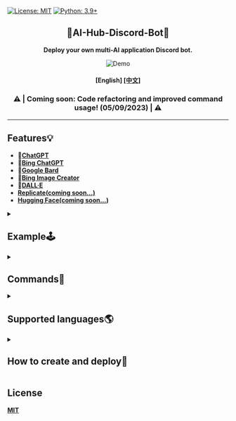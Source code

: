 [![License: MIT](https://img.shields.io/badge/License-MIT-blue.svg)](https://opensource.org/licenses/MIT)
[![Python: 3.9+](https://img.shields.io/badge/python-3.9+-blue.svg)]()

<div align="center">

## 🤖AI-Hub-Discord-Bot🤖
**Deploy your own multi-AI application Discord bot.**

<img src="https://user-images.githubusercontent.com/84280745/230615435-2c90c882-f34d-46e4-a140-8d0f69461bd1.gif" alt="Demo">

#### **[English] [[中文]](./README_zh-tw.md)**

### ⚠️ | Coming soon: Code refactoring and improved command usage! (05/09/2023) | ⚠️

</div>

---

## Features💡
- **🤖[ChatGPT](https://github.com/acheong08/ChatGPT#v3-official-chat-api)**<br>
- **🤖[Bing ChatGPT](https://github.com/acheong08/EdgeGPT#chatbot)**<br>
- **🤖[Google Bard](https://github.com/acheong08/Bard)**<br>
- **🎨[Bing Image Creator](https://github.com/acheong08/EdgeGPT#image-generator)**<br>
- **🎨[DALL·E](https://platform.openai.com/docs/api-reference/images)**<br>
- **[Replicate(coming soon...)](https://replicate.com/explore)**<br>
- **[Hugging Face(coming soon...)](https://huggingface.co/models)**

<details>
  <summary>

## Example🕹️
	  
  </summary>

- ### **🤖ChatGPT**
> ```
> /gpt
> ```
>> <img src="https://user-images.githubusercontent.com/84280745/230544952-6342c67b-e7d6-4fa6-85db-924ed5d4b0da.gif" alt="ChatGPT">

- ### **🤖Bing ChatGPT**
> 
> ```
> /gpt4
> ```
>><img src="https://user-images.githubusercontent.com/84280745/230545509-29f5cb29-9598-4884-b06f-bfcf0bb4d62e.gif" alt="Bing ChatGPT">

- ### **🎨Bing Image Creator**
> ```
> /img
> ```
>><img src="https://user-images.githubusercontent.com/84280745/230546595-5c16f4d7-338c-4793-960e-500981f360bc.gif" alt="Bing Image Creator">

</details>

<details>
  <summary>

## Commands🤖

  </summary>

```
[ChatGPT]:
	/gpt:
	   + <prompts [message]>
	   
	   + <api_key [OpenAI API Key]>
	   
	   + <model [System, User(Default), Assistant]>
	   
	   + <engine [gpt-3.5-turbo(Default), gpt-4, gpt-4-32k]> # GPT model
	   
	   + <top_p [0.0~1.0, https://platform.openai.com/docs/api-reference/chat/create#chat/create-top_p]>
	   
	   + <temperature [0.0~2.0, https://platform.openai.com/docs/api-reference/chat/create#chat/create-temperature]>
	   
	   + <presence_penalty [-2.0 ~ 2.0, https://platform.openai.com/docs/api-reference/completions/create#completions/create-presence_penalty]>
	   
	   + <frequency_penalty [-2.0 ~ 2.0, https://platform.openai.com/docs/api-reference/completions/create#completions/create-frequency_penalty]>
	   
	   + <reply_count [Defaults: 1, https://platform.openai.com/docs/api-reference/completions/create#completions/create-n]>
	   
	   + <rollback> [Rollback the conversation by n messages]
	   
	   + <reset> [Reset the conversation]
	   
	   + coming soon...

[Bing ChatGPT]:
	/gpt4:
	   + <prompts [message]>
	   
	   + <style [Creative, Balanced(Default), Precise]> # Conversation style

[Bard]:
	/bard:
	   + <prompts [message]>
	   
	   + <token [SESSION("__Secure-1PSID" cookie, https://github.com/acheong08/Bard#authentication)]>

[Bing Image Creator]:
	/img:
	   + <prompts [image description]>
	   
	   + <width> # Image width
	   
	   + <height> # Image height
	   
	   + <auth_cookies [_U cookie, https://github.com/acheong08/BingImageCreator#getting-authentication]>

[DALL·E]:
	/dall:
	   + <prompts [image description]>
	   
	   + <api_key [OpenAI API Key]>
	   
	   + <parameter [1~10, https://platform.openai.com/docs/api-reference/images/create#images/create-n]>
	   
	   + <size [256x256, 512x512, 1024x1024]>

[Command Description]:
	/help

More...
```

</details>
	
<details>
  <summary>

## Supported languages🌎

  </summary>

- **Chinese**
- **English** (coming soon...)

</details>

<details>
  <summary>

## How to create and deploy🚀

  </summary>

- ### Deploy on Cloud
	#### 1. [Railway (Last updated: 2023/04/16)](https://railway.app?referralCode=CCqlpO)
	**[Free Plan](https://docs.railway.app/reference/plans#starter-plan):** $5.00 of usage each month with an execution time limit of 500 hours. 512MB of RAM, 2 vCPU and 1GB of Disk.
	> [![Deploy on Railway](https://railway.app/button.svg)](https://railway.app/template/9XWCtT?referralCode=CCqlpO)

- ### Local Deployment
	#### 1. Clone this Repository
	> ```bash
	> git clone https://github.com/Lin-Rexter/AI_Hub_Discord-Bot.git
	> ```

	#### 2. Set Environment Variables
	> **2-1. Rename the file .env.example to .env**
	
	> **2-2.**
	> ```env
	> ### "OPENAI_API_KEY", "AUTH_COOKIE", "BARD_TOKEN", "CHATGPT_MODEL", "RESPONSE_STYLE": The value returned from the command will be used first.
	>
	> # Discord:
	> # Discord Bot token # https://discord.com/developers/applications
	> DISCORD_TOKEN = ""
	> # Discord Administrator ID(Administrator ID to mention when an unexpected error occurred in executing the command)
	> DISCORD_ADMIN_ID = ""
	>
	> # ChatGPT(Official)、 DALL·E:
	> # [ChatGPT,DALL·E authentication](OpenAI API key) # https://platform.openai.com/account/api-keys
	> OPENAI_API_KEY = ""
	> # Default ChatGPT_Model(gpt-3.5-turbo, gpt-4, gpt-4-32k)
	> CHATGPT_MODEL = "gpt-3.5-turbo"
	>
	> # Bing Image Creator:
	> # Bing Image Creator authentication(_U cookie) # https://github.com/acheong08/BingImageCreator#getting-authentication
	> # If you use cookies.json(Step 3), you do not need to set
	> AUTH_COOKIE = ""
	>
	> # Google Bard:
	> # Google Bard authentication[SESSION("__Secure-1PSID" cookie)] # https://github.com/acheong08/Bard#authentication
	> BARD_TOKEN = ""
	>
	> # Bing ChatGPT:
	> # Default Bing ChatGPT response style(creative, balanced, precise)
	> RESPONSE_STYLE = "balanced"
	> # Bing ChatGPT authentication(Paste cookies: https://github.com/acheong08/EdgeGPT#getting-authentication-required)
	> BING_CHAT_COOKIES = 
	> ```

	#### 3. [Bing ChatGPT authentication(Not necessary if BING_CHAT_COOKIES is set in the .env file)](https://github.com/acheong08/EdgeGPT#getting-authentication-required)
	> **3-1. Rename** the file **cookies.example.json** to **cookies.json**

	> **3-2. Paste cookies** into cookies.json

	#### 4. [Running via Poetry](https://python-poetry.org/docs/#installation)
	> **3-1. Edit [poetry config settings](https://python-poetry.org/docs/cli/#config)**
	> If you prefer to have the virtual environment in the project directory
	> ```bash
	> poetry config virtualenvs.in-project true
	> ```

	> **3-2. [Installs the dependencies specified in pyproject.toml](https://python-poetry.org/docs/cli/#install)**
	> ```bash
	> poetry install
	> ```

	> **3-3. [Activating the virtual environment](https://python-poetry.org/docs/cli/#shell)**
	> * Use **default** Python version
	> ```bash
	> poetry shell
	> ```
	>
	> * If you want to **[specify Python version](https://python-poetry.org/docs/managing-environments/#switching-between-environments)**
	> ```bash
	> poetry env use 3.9
	> ```

	> **3-4. Run Bot**
	> * If you use `poetry shell`
	> ```bash
	> python ./bot.py
	> ```
	>
	> * If you **not use** `poetry shell`
	> ```bash
	> poetry run python ./bot.py
	> ```

</details>

## License
**[MIT](https://github.com/Lin-Rexter/AI_Hub_Discord-Bot/blob/1902f8e112c3e682ab041c39864d8bb8c7f78a24/LICENSE)**
